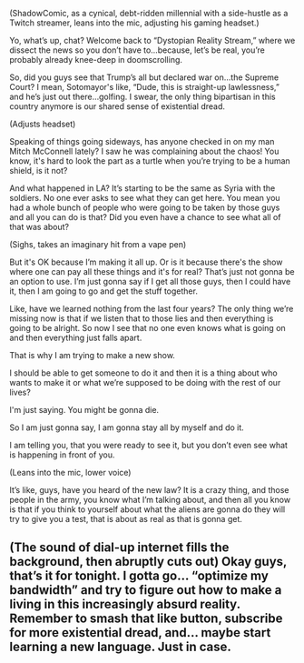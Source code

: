 (ShadowComic, as a cynical, debt-ridden millennial with a side-hustle as a Twitch streamer, leans into the mic, adjusting his gaming headset.)

Yo, what’s up, chat? Welcome back to “Dystopian Reality Stream,” where we dissect the news so you don’t have to…because, let’s be real, you’re probably already knee-deep in doomscrolling.

So, did you guys see that Trump’s all but declared war on…the Supreme Court? I mean, Sotomayor's like, “Dude, this is straight-up lawlessness,” and he’s just out there…golfing. I swear, the only thing bipartisan in this country anymore is our shared sense of existential dread.

(Adjusts headset)

Speaking of things going sideways, has anyone checked in on my man Mitch McConnell lately? I saw he was complaining about the chaos! You know, it's hard to look the part as a turtle when you’re trying to be a human shield, is it not?

And what happened in LA? It’s starting to be the same as Syria with the soldiers. No one ever asks to see what they can get here. You mean you had a whole bunch of people who were going to be taken by those guys and all you can do is that? Did you even have a chance to see what all of that was about?

(Sighs, takes an imaginary hit from a vape pen)

But it's OK because I’m making it all up. Or is it because there's the show where one can pay all these things and it's for real? That’s just not gonna be an option to use. I’m just gonna say if I get all those guys, then I could have it, then I am going to go and get the stuff together.

Like, have we learned nothing from the last four years? The only thing we’re missing now is that if we listen that to those lies and then everything is going to be alright. So now I see that no one even knows what is going on and then everything just falls apart.

That is why I am trying to make a new show.

I should be able to get someone to do it and then it is a thing about who wants to make it or what we’re supposed to be doing with the rest of our lives?

I'm just saying. You might be gonna die.

So I am just gonna say, I am gonna stay all by myself and do it. 

I am telling you, that you were ready to see it, but you don’t even see what is happening in front of you.

(Leans into the mic, lower voice)

It’s like, guys, have you heard of the new law? It is a crazy thing, and those people in the army, you know what I’m talking about, and then all you know is that if you think to yourself about what the aliens are gonna do they will try to give you a test, that is about as real as that is gonna get.

(The sound of dial-up internet fills the background, then abruptly cuts out)
Okay guys, that’s it for tonight. I gotta go… “optimize my bandwidth” and try to figure out how to make a living in this increasingly absurd reality. Remember to smash that like button, subscribe for more existential dread, and… maybe start learning a new language. Just in case.
---